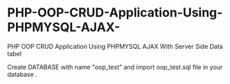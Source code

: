 # PHP-OOP-CRUD-Application-Using-PHPMYSQL-AJAX-
PHP OOP CRUD Application Using PHPMYSQL AJAX With Server Side Data tabel

Create DATABASE  with name "oop_test" and import oop_test.sql file in your database .
